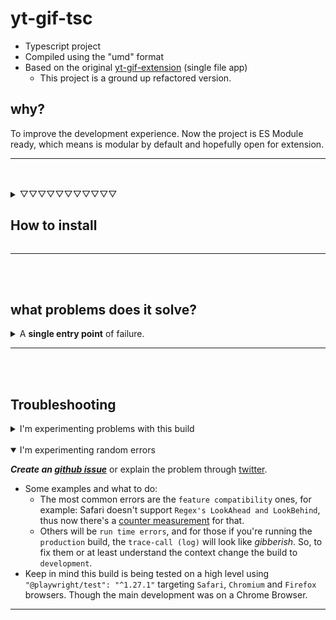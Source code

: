 # yt-gif-tsc

- Typescript project
- Compiled using the "umd" format
- Based on the original [yt-gif-extension](https://github.com/kauderk/kauderk.github.io/blob/main/yt-gif-extension/v0.2.0/js/yt-gif-app.js) (single file app)
	- This project is a ground up refactored version.

## why?

To improve the development experience. Now the project is ES Module ready, which means is modular by default and hopefully open for extension.

---
<br>
<br>

<details>
<summary>▽▽▽▽▽▽▽▽▽▽▽<h2>How to install</h2></summary>
<br>

You can find more information on the [original page](https://github.com/kauderk/kauderk.github.io/tree/main/yt-gif-extension/install).<br>
***Also don't forget to disable all previous versions.***
<br><br>

```js
/*
How do I use it? -> https://github.com/kauderk/kauderk.github.io/blob/main/yt-gif-extension/install/faq/README.md#how-do-i-use-it
Example ⬇️
{{[[yt-gif]]: https://youtu.be/sFFwvr6l2mM?t=60&end=120 }}
*/

var existing = document.getElementById('yt-gif-main');
if (!existing) 
{
	var extension = document.createElement("script");
	extension.src = "https://kauderk.github.io/code-snippets/yt-gif/roamresearch/prod/yt-gif-app.js";
	extension.id = "yt-gif-main";
	extension.async = true;
	extension.type = "text/javascript";
	document.getElementsByTagName("head")[0].appendChild(extension);
}
```
</details>

---
<br>
<br>

## what problems does it solve?

<details>
<summary>A <strong>single entry point</strong> of failure.</summary>
<br>
Reading values from the YouTube Iframe API was troublesome
<br><br>

They change the API values & property paths on a regular basis.
Because of the monolithic nature of the single-file-app. 
Keeping track of the changes is [dangerous and repetitive](https://kauderk.github.io/yt-gif-extension/v0.2.0/js/yt-gif-app.js#:~:text=async%20function%20onPlayerReady(event)).


Now all the API requests get dispatched from a [single object](https://github.com/kauderk/yt-gif-monorepo/blob/main/packages/yt-gif/src/v0.3.0/lib/types/yt-types.ts#:~:text=%7D-,GetIframeID,-%3A%20FString%20%3D) (per instance though).

From the user point of view it would look something like this: the **video** and the **UI** would load, but the actual video wouldn't respond at all. This happens because the script is reading outdated data.

Now if someone were to report something similar, it'll be much easier to solve and debug.
</details>

---
<br>
<br>

## Troubleshooting

<details>
<summary>I'm experimenting problems with this build</summary>
<br>

***Change to development mode***

This deployment ships with `yt-gif/roamresearch/dev` (development) and `yt-gif/roamresearch/prod` (production) builds.
<br><br>

If someone were to find errors or bugs, changing the extension source:
```js
// ...
// notice: it went from /dev/ to /prod/
extension.src = "https://kauderk.github.io/code-snippets/yt-gif/roamresearch/prod/yt-gif-app.js";
// ...
```
Will output more comprehensive error descriptions.

- But, why doing it this way?
The `development` build is way lighter than the `production` build. Which means faster load times.

</details>

<br>

<details open>
<summary>I'm experimenting random errors</summary>

***Create an [github issue](https://github.com/kauderk/code-snippets/issues/new?assignees=&labels=&template=bug_report.md&title=)*** or explain the problem through [twitter](https://twitter.com/kauDerk_).

- Some examples and what to do:
	- The most common errors are the `feature compatibility` ones, for example: Safari doesn't support `Regex's LookAhead and LookBehind`, thus now there's a [counter measurement](https://github.com/kauderk/yt-gif-monorepo/commit/780eb65ecc99d9aff6606aa8d0986122eef6f22a) for that.
	- Others will be `run time errors`, and for those if you're running the `production` build, the `trace-call (log)` will look like *gibberish*. So, to fix them or at least understand the context change the build to `development`.
- Keep in mind this build is being tested on a high level using `"@playwright/test": "^1.27.1"` targeting `Safari`, `Chromium` and `Firefox` browsers. Though the main development was on a Chrome Browser.

</details>

---
<br>
<br>